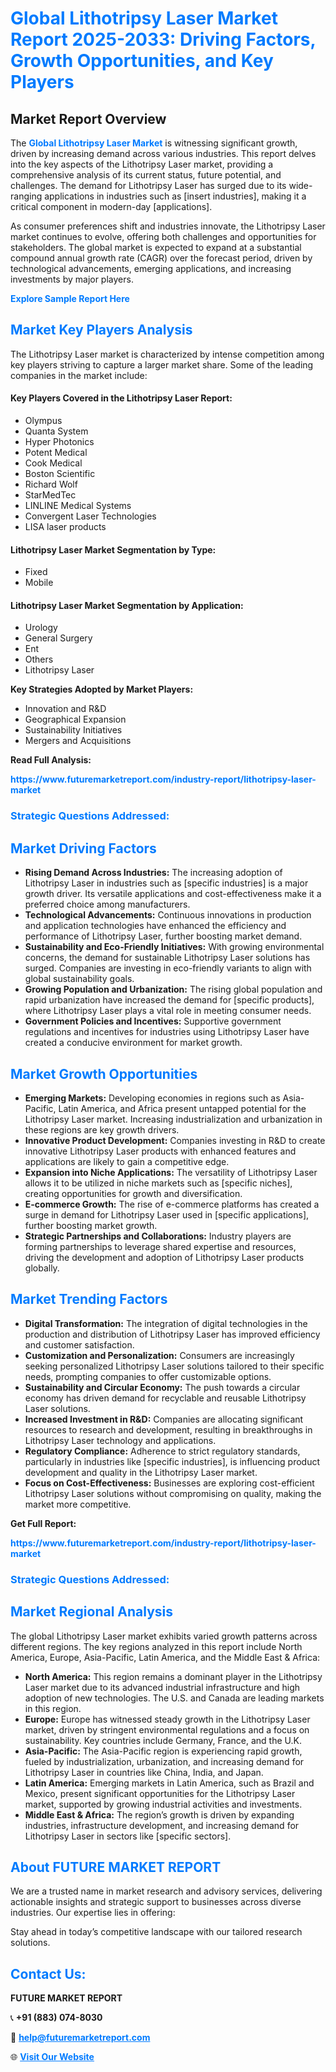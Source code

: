 <h1 style="color: #007BFF;">Global Lithotripsy Laser Market Report 2025-2033: Driving Factors, Growth Opportunities, and Key Players</h1>

<section id="overview">
<h2>Market Report Overview</h2>
<p>The <a href="https://www.futuremarketreport.com/industry-report/lithotripsy-laser-market" style="color: #007BFF; text-decoration: none;"><strong>Global Lithotripsy Laser Market</strong></a> is witnessing significant growth, driven by increasing demand across various industries. This report delves into the key aspects of the Lithotripsy Laser market, providing a comprehensive analysis of its current status, future potential, and challenges. The demand for Lithotripsy Laser has surged due to its wide-ranging applications in industries such as [insert industries], making it a critical component in modern-day [applications].</p>
<p>As consumer preferences shift and industries innovate, the Lithotripsy Laser market continues to evolve, offering both challenges and opportunities for stakeholders. The global market is expected to expand at a substantial compound annual growth rate (CAGR) over the forecast period, driven by technological advancements, emerging applications, and increasing investments by major players.</p>
</section>

<section id="overview">
<p><a href="https://www.futuremarketreport.com/request-sample/reportId=123968" style="color: #007BFF; text-decoration: none;"><strong>Explore Sample Report Here</strong></a></p>
</section>

<section id="key-players">
<h2 style="color: #007BFF;">Market Key Players Analysis</h2>
<p>The Lithotripsy Laser market is characterized by intense competition among key players striving to capture a larger market share. Some of the leading companies in the market include:</p>
<h4>Key Players Covered in the Lithotripsy Laser Report:</h4>
<ul><li>Olympus</li><li>Quanta System</li><li>Hyper Photonics</li><li>Potent Medical</li><li>Cook Medical</li><li>Boston Scientific</li><li>Richard Wolf</li><li>StarMedTec</li><li>LINLINE Medical Systems</li><li>Convergent Laser Technologies</li><li>LISA laser products</li></ul>
<h4>Lithotripsy Laser Market Segmentation by Type:</h4>
<ul><li>Fixed</li><li>Mobile</li></ul>

<h4>Lithotripsy Laser Market Segmentation by Application:</h4>
<ul><li>Urology</li><li>General Surgery</li><li>Ent</li><li>Others</li><li>Lithotripsy Laser</li></ul>
<p><strong>Key Strategies Adopted by Market Players:</strong></p>
<ul>
<li>Innovation and R&D</li>
<li>Geographical Expansion</li>
<li>Sustainability Initiatives</li>
<li>Mergers and Acquisitions</li>
</ul>
</section>

<section>
<p><strong>Read Full Analysis: </strong></p><a href="https://www.futuremarketreport.com/industry-report/lithotripsy-laser-market" style="color: #007BFF; text-decoration: none;"><strong>https://www.futuremarketreport.com/industry-report/lithotripsy-laser-market</strong></a>
<h3 style="color: #007BFF;">Strategic Questions Addressed:</h3>
</section>

<section id="driving-factors">
<h2 style="color: #007BFF;">Market Driving Factors</h2>
<ul>
<li><strong>Rising Demand Across Industries:</strong> The increasing adoption of Lithotripsy Laser in industries such as [specific industries] is a major growth driver. Its versatile applications and cost-effectiveness make it a preferred choice among manufacturers.</li>
<li><strong>Technological Advancements:</strong> Continuous innovations in production and application technologies have enhanced the efficiency and performance of Lithotripsy Laser, further boosting market demand.</li>
<li><strong>Sustainability and Eco-Friendly Initiatives:</strong> With growing environmental concerns, the demand for sustainable Lithotripsy Laser solutions has surged. Companies are investing in eco-friendly variants to align with global sustainability goals.</li>
<li><strong>Growing Population and Urbanization:</strong> The rising global population and rapid urbanization have increased the demand for [specific products], where Lithotripsy Laser plays a vital role in meeting consumer needs.</li>
<li><strong>Government Policies and Incentives:</strong> Supportive government regulations and incentives for industries using Lithotripsy Laser have created a conducive environment for market growth.</li>
</ul>
</section>

<section id="growth-opportunities">
<h2 style="color: #007BFF;">Market Growth Opportunities</h2>
<ul>
<li><strong>Emerging Markets:</strong> Developing economies in regions such as Asia-Pacific, Latin America, and Africa present untapped potential for the Lithotripsy Laser market. Increasing industrialization and urbanization in these regions are key growth drivers.</li>
<li><strong>Innovative Product Development:</strong> Companies investing in R&D to create innovative Lithotripsy Laser products with enhanced features and applications are likely to gain a competitive edge.</li>
<li><strong>Expansion into Niche Applications:</strong> The versatility of Lithotripsy Laser allows it to be utilized in niche markets such as [specific niches], creating opportunities for growth and diversification.</li>
<li><strong>E-commerce Growth:</strong> The rise of e-commerce platforms has created a surge in demand for Lithotripsy Laser used in [specific applications], further boosting market growth.</li>
<li><strong>Strategic Partnerships and Collaborations:</strong> Industry players are forming partnerships to leverage shared expertise and resources, driving the development and adoption of Lithotripsy Laser products globally.</li>
</ul>
</section>

<section id="trending-factors">
<h2 style="color: #007BFF;">Market Trending Factors</h2>
<ul>
<li><strong>Digital Transformation:</strong> The integration of digital technologies in the production and distribution of Lithotripsy Laser has improved efficiency and customer satisfaction.</li>
<li><strong>Customization and Personalization:</strong> Consumers are increasingly seeking personalized Lithotripsy Laser solutions tailored to their specific needs, prompting companies to offer customizable options.</li>
<li><strong>Sustainability and Circular Economy:</strong> The push towards a circular economy has driven demand for recyclable and reusable Lithotripsy Laser solutions.</li>
<li><strong>Increased Investment in R&D:</strong> Companies are allocating significant resources to research and development, resulting in breakthroughs in Lithotripsy Laser technology and applications.</li>
<li><strong>Regulatory Compliance:</strong> Adherence to strict regulatory standards, particularly in industries like [specific industries], is influencing product development and quality in the Lithotripsy Laser market.</li>
<li><strong>Focus on Cost-Effectiveness:</strong> Businesses are exploring cost-efficient Lithotripsy Laser solutions without compromising on quality, making the market more competitive.</li>
</ul>
</section>

<section>
<p><strong>Get Full Report: </strong></p><a href="https://www.futuremarketreport.com/industry-report/lithotripsy-laser-market" style="color: #007BFF; text-decoration: none;"><strong>https://www.futuremarketreport.com/industry-report/lithotripsy-laser-market</strong></a>
<h3 style="color: #007BFF;">Strategic Questions Addressed:</h3>
</section>


<section id="regional-analysis">
<h2 style="color: #007BFF;">Market Regional Analysis</h2>
<p>The global Lithotripsy Laser market exhibits varied growth patterns across different regions. The key regions analyzed in this report include North America, Europe, Asia-Pacific, Latin America, and the Middle East & Africa:</p>
<ul>
<li><strong>North America:</strong> This region remains a dominant player in the Lithotripsy Laser market due to its advanced industrial infrastructure and high adoption of new technologies. The U.S. and Canada are leading markets in this region.</li>
<li><strong>Europe:</strong> Europe has witnessed steady growth in the Lithotripsy Laser market, driven by stringent environmental regulations and a focus on sustainability. Key countries include Germany, France, and the U.K.</li>
<li><strong>Asia-Pacific:</strong> The Asia-Pacific region is experiencing rapid growth, fueled by industrialization, urbanization, and increasing demand for Lithotripsy Laser in countries like China, India, and Japan.</li>
<li><strong>Latin America:</strong> Emerging markets in Latin America, such as Brazil and Mexico, present significant opportunities for the Lithotripsy Laser market, supported by growing industrial activities and investments.</li>
<li><strong>Middle East & Africa:</strong> The region’s growth is driven by expanding industries, infrastructure development, and increasing demand for Lithotripsy Laser in sectors like [specific sectors].</li>
</ul>
</section>

<footer>
<h2 style="color: #007BFF;">About FUTURE MARKET REPORT</h2>
<p>We are a trusted name in market research and advisory services, delivering actionable insights and strategic support to businesses across diverse industries. Our expertise lies in offering:</p>

<p>Stay ahead in today’s competitive landscape with our tailored research solutions.</p>

<h2 style="color: #007BFF;">Contact Us:</h2>
<p><strong>FUTURE MARKET REPORT</strong></p>
<p>📞 <strong>+91 (883) 074-8030</strong></p>
<p>📧 <strong><a href="mailto:help@futuremarketreport.com" style="color: #007BFF;">help@futuremarketreport.com</a></strong></p>
<p>🌐 <strong><a href="https://www.futuremarketreport.com/" style="color: #007BFF;">Visit Our Website</a></strong></p>
</footer>